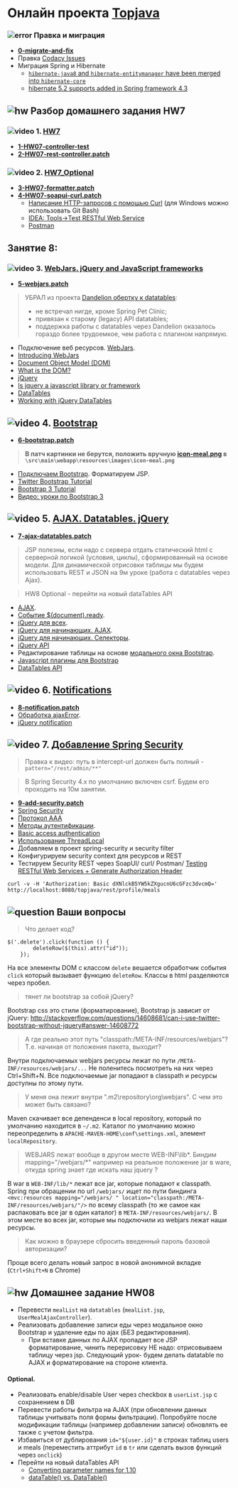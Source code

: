 # Онлайн проекта <a href="https://github.com/JavaWebinar/topjava07">Topjava</a>

### ![error](https://cloud.githubusercontent.com/assets/13649199/13672935/ef09ec1e-e6e7-11e5-9f79-d1641c05cbe6.png) Правка и миграция
- **<a href="https://drive.google.com/open?id=0B9Ye2auQ_NsFZy1ONFpqOXpuWDg">0-migrate-and-fix</a>**
- Правка <a href="https://www.codacy.com/app/javawebinar/topjava07">Codacy Issues</a>
- Миграция Spring и Hibernate
  - <a href="https://github.com/hibernate/hibernate-orm/wiki/Migration-Guide---5.2">`hibernate-java8` and `hibernate-entitymanager` have been merged into `hibernate-core`</a>
  - <a href="http://stackoverflow.com/questions/37651837/integrate-hibernate-5-2-with-spring-framework-4-x">hibernate 5.2 supports added in Spring framework 4.3</a>

## ![hw](https://cloud.githubusercontent.com/assets/13649199/13672719/09593080-e6e7-11e5-81d1-5cb629c438ca.png) Разбор домашнего задания HW7

### ![video](https://cloud.githubusercontent.com/assets/13649199/13672715/06dbc6ce-e6e7-11e5-81a9-04fbddb9e488.png) 1. <a href="https://drive.google.com/open?id=0B9Ye2auQ_NsFblNtbEdHbldtNE0">HW7</a>
- **<a href="https://drive.google.com/open?id=0B9Ye2auQ_NsFNUlsX3Q3Wnh6QU0">1-HW07-controller-test</a>**
- **<a href="https://drive.google.com/open?id=0B9Ye2auQ_NsFZEx3M1FMQXlJYWM">2-HW07-rest-controller.patch</a>**

### ![video](https://cloud.githubusercontent.com/assets/13649199/13672715/06dbc6ce-e6e7-11e5-81a9-04fbddb9e488.png) 2. <a href="https://drive.google.com/open?id=0B9Ye2auQ_NsFLXZ3OHdac18yZlk">HW7_Optional</a>
- **<a href="https://drive.google.com/open?id=0B9Ye2auQ_NsFdTU4OXZiZGFtZVk">3-HW07-formatter.patch</a>**
- **<a href="https://drive.google.com/open?id=0B9Ye2auQ_NsFVW1aSmZGM0Z0Y2s">4-HW07-soapui-curl.patch</a>**
  - <a href="http://rus-linux.net/lib.php?name=/MyLDP/internet/curlrus.html">Написание HTTP-запросов с помощью Curl</a> (для Windows можно использовать Git Bash)
  - <a href="https://www.jetbrains.com/help/idea/2016.1/rest-client-tool-window.html">IDEA: Tools->Test RESTful Web Service</a>
  - <a href="http://www.getpostman.com/">Postman</a>

## Занятие 8:

### ![video](https://cloud.githubusercontent.com/assets/13649199/13672715/06dbc6ce-e6e7-11e5-81a9-04fbddb9e488.png) 3.  <a href="https://drive.google.com/open?id=0B9Ye2auQ_NsFUmVsM3V6djMzYmc">WebJars. jQuery and JavaScript frameworks</a>
-  **<a href="https://drive.google.com/open?id=0B9Ye2auQ_NsFRHh6dFBVelI2eEE">5-webjars.patch</a>**

> УБРАЛ из проекта <a href="http://dandelion.github.io">Dandelion обертку к datatables</a>:
>  -  не встречал нигде, кроме Spring Pet Clinic;
>  -  привязан к старому (legacy) API datatables;
>  -  поддержка работы с datatables через Dandelion оказалось гораздо более трудоемкое, чем работа с плагином напрямую.

-  Подключение веб ресурсов. <a href="http://www.webjars.org/">WebJars</a>.
-  <a href="http://www.jamesward.com/2012/04/25/introducing-webjars-web-libraries-as-managed-dependencies">Introducing WebJars</a>
-  <a href="https://ru.wikipedia.org/wiki/Document_Object_Model">Document Object Model (DOM)</a>
-  <a href="https://css-tricks.com/dom/">What is the DOM?</a>
-  <a href="https://ru.wikipedia.org/wiki/JQuery">jQuery</a>
-  <a href="http://stackoverflow.com/questions/7062775/is-jquery-a-javascript-library-or-framework">Is jquery a javascript library or framework</a>
-  <a href="https://www.datatables.net/">DataTables</a>
-  <a href="http://www.sitepoint.com/working-jquery-datatables/">Working with jQuery DataTables</a>

##  ![video](https://cloud.githubusercontent.com/assets/13649199/13672715/06dbc6ce-e6e7-11e5-81a9-04fbddb9e488.png) 4. <a href="https://drive.google.com/open?id=0B9Ye2auQ_NsFNXJmeTZBbmduaU0">Bootstrap</a>
-  **<a href="https://drive.google.com/open?id=0B9Ye2auQ_NsFdndYZ2Zvc2dEaTg">6-bootstrap.patch</a>**
> **В патч картинки не берутся, положить вручную <a href="https://drive.google.com/open?id=0B9Ye2auQ_NsFTVduaXhPWnl5T0U">icon-meal.png</a> в `\src\main\webapp\resources\images\icon-meal.png`**

-  <a href="http://getbootstrap.com/getting-started/">Подключаем Bootstrap</a>. Форматируем JSP.
-  <a href="http://www.tutorialrepublic.com/twitter-bootstrap-tutorial/">Twitter Bootstrap Tutorial</a>
-  <a href="http://www.w3schools.com/bootstrap/">Bootstrap 3 Tutorial</a>
-  <a href="https://www.youtube.com/playlist?list=PLypd1VrGv7FPokhw3f5pwBQTHsU9T2mBq">Видео: уроки по Bootstrap 3</a>

##  ![video](https://cloud.githubusercontent.com/assets/13649199/13672715/06dbc6ce-e6e7-11e5-81a9-04fbddb9e488.png) 5. <a href="https://drive.google.com/open?id=0B9Ye2auQ_NsFYjhIVDNkallsTTQ">AJAX. Datatables. jQuery</a>
-  **<a href="https://drive.google.com/open?id=0B9Ye2auQ_NsFNFl6eUVDTjQxT00">7-ajax-datatables.patch</a>**

>  JSP полезны, если надо с сервера отдать статический html с серверной логикой (условия, циклы), сформированный на основе модели.
Для динамической отрисовки таблицы мы будем использовать REST и JSON на 9м уроке (работа с datatables через Ajax).

> HW8 Optional - перейти на новый dataTables API

-  <a href="https://ru.wikipedia.org/wiki/AJAX">AJAX</a>.
-  <a href="http://ruseller.com/jquery.php?id=124">Событие  $(document).ready</a>.
-  <a href="http://anton.shevchuk.name/jquery/">jQuery для всех</a>.
-  <a href="http://anton.shevchuk.name/javascript/jquery-for-beginners-ajax/">jQuery для начинающих. AJAX</a>.
-  <a href="http://anton.shevchuk.name/javascript/jquery-for-beginners-selectors/">jQuery для начинающих. Селекторы</a>.
-  <a href="http://api.jquery.com/">jQuery API</a>
-  Редактирование таблицы на основе <a href="http://getbootstrap.com/javascript/#modals">модального окна Bootstrap</a>.
-  <a href="http://bootstrap-ru.com/203/javascript.php">Javascript плагины для Bootstrap</a>
-  <a href="http://datatables.net/reference/api/">DataTables API</a>


##  ![video](https://cloud.githubusercontent.com/assets/13649199/13672715/06dbc6ce-e6e7-11e5-81a9-04fbddb9e488.png) 6. <a href="https://drive.google.com/open?id=0B9Ye2auQ_NsFMTVWaXdWRUZsUEE"> Notifications</a>
-  **<a href="https://drive.google.com/open?id=0B9Ye2auQ_NsFUDJycFA0a1B1STA">8-notification.patch</a>**
-  <a href="http://ruseller.com/jquery.php?id=2">Обработка ajaxError</a>.
-  <a href="http://ned.im/noty/">jQuery notification</a>

##  ![video](https://cloud.githubusercontent.com/assets/13649199/13672715/06dbc6ce-e6e7-11e5-81a9-04fbddb9e488.png) 7. <a href="https://drive.google.com/open?id=0B9Ye2auQ_NsFRVkzcFMwc0hrYmM">Добавление Spring Security</a>
>  Правка к видео: путь в intercept-url должен быть полный - `pattern="/rest/admin/**"`

>  В Spring Security 4.x по умолчанию включен csrf. Будем его проходить на 10м занятии.

-  **<a href="https://drive.google.com/open?id=0B9Ye2auQ_NsFdEl1cGNCRFF2czg">9-add-security.patch</a>**
-  <a href="http://projects.spring.io/spring-security/">Spring Security</a>
-  <a href="https://ru.wikipedia.org/wiki/Протокол_AAA">Протокол AAA</a>
-  <a href="https://ru.wikipedia.org/wiki/Аутентификация_в_Интернете">Методы аутентификации</a>.
-  <a href="https://en.wikipedia.org/wiki/Basic_access_authentication">Basic access authentication</a>
-  <a href="http://articles.javatalks.ru/articles/17">Использование ThreadLocal</a>
-  Добавляем в проект spring-security и security filter
-  Конфигурируем security context для ресурсов и REST
-  Тестируем Security REST через SoapUI/ curl/ Postman/ <a href="https://www.jetbrains.com/help/idea/2016.1/testing-restful-web-services.html">Testing RESTful Web Services + Generate Authorization Header</a>
```
curl -v -H 'Authorization: Basic dXNlckB5YW5kZXgucnU6cGFzc3dvcmQ=' http://localhost:8080/topjava/rest/profile/meals
```

## ![question](https://cloud.githubusercontent.com/assets/13649199/13672858/9cd58692-e6e7-11e5-905d-c295d2a456f1.png) Ваши вопросы
> Что делает код?
```
$('.delete').click(function () {
        deleteRow($(this).attr("id"));
    });
```

На все элементы DOM с классом `delete` вешается обработчик события `click` который вызывает функцию `deleteRow`. Классы в html разделяются через пробел.

> тянет ли bootstrap за собой jQuery?

Bootstrap css это стили (форматирование), Bootstrap js зависит от jQuery: http://stackoverflow.com/questions/14608681/can-i-use-twitter-bootstrap-without-jquery#answer-14608772

> А где реально этот путь "classpath:/META-INF/resources/webjars"? Т.е. начиная от положения пакета, выходит?

Внутри подключаемых webjars ресурсы лежат по пути `/META-INF/resources/webjars/...` Не поленитесь посмотреть на них через Ctrl+Shift+N.
Все подключаемые jar попадают в classpath и ресурсы доступны по этому пути.

> У меня она лежит внутри ".m2\repository\org\webjars\". С чем это может быть связано?

Maven скачивает все депенденси в local repository, который по умолчанию находится в `~/.m2`.
Каталог по умолчанию можно переопределить в `APACHE-MAVEN-HOME\conf\settings.xml`, элемент `localRepository`.

> WEBJARS лежат вообще в другом месте WEB-INF\lib*. Биндим mapping="/webjars/*" например на реальное положение jar в ware, откуда spring знает где искать наш jquery ?

В war в `WEB-INF/lib/*` лежат все jar, которые попадают к classpath. Spring при обращении по url `/webjars/` ищет по пути биндинга `<mvc:resources mapping="/webjars/ " location="classpath:/META-INF/resources/webjars/"/>`
по всему classpath (то же самое как распаковать все jar в один каталог) в `META-INF/resources/webjars/`. В этом месте во всех jar, которые мы подключили из webjars лежат наши ресурсы.

> Как можно в браузере сбросить введенный пароль базовой авторизации?

Проще всего делать новый запрос в новой анонимной вкладке (`Ctrl+Shift+N` в Chrome)

## ![hw](https://cloud.githubusercontent.com/assets/13649199/13672719/09593080-e6e7-11e5-81d1-5cb629c438ca.png) Домашнее задание HW08

- Перевести `mealList` на `datatables` (`mealList.jsp`, `UserMealAjaxController`).
- Реализовать добавление записи еды через модальное окно Bootstrap и удаление еды по ajax (БЕЗ редактирования).
  - При вставке данных по AJAX пропадает все JSP форматирование, чинить перерисовку НЕ надо: отрисовываем таблицу через jsp.
    Следующий урок- будем делать datatable по AJAX и форматирование на стороне клиента.

#### Optional.
- Реализовать enable/disable User через checkbox в `userList.jsp` с сохранением в DB
- Перевести работы фильтра на AJAX (при обновлении данных таблицы учитывать поля формы фильтрации). Попробуйте после модификации таблицы (например добавлении записи) обновлять ее также с учетом фильтра.
- Избавиться от дублирования `id="${user.id}"` в строках таблиц users и meals (переместить аттрибут `id` в `tr` или сделать вызов функций через `onclick`)
- Перейти на новый dataTables API
  - <a href="https://datatables.net/upgrade/1.10-convert">Converting parameter names for 1.10</a>
  - <a href="http://stackoverflow.com/questions/25207147/datatable-vs-datatable-why-is-there-a-difference-and-how-do-i-make-them-w">dataTable() vs. DataTable()</a>
